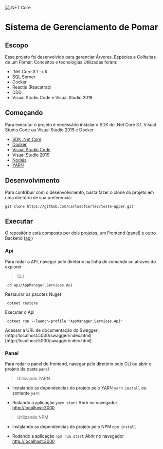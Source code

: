 ![.NET Core](https://github.com/carloscfcortez/teste-upper/workflows/.NET%20Core/badge.svg?branch=main)

# Sistema de Gerenciamento de Pomar

## Escopo
Esse projeto foi desenvolvido para gerenciar Árvores, Espécies e Colheitas de um Pomar.
Conceitos e tecnologias Utilizadas foram:
- .Net Core 3.1 - c#
- SQL Server
- Docker
- Reactjs (Reacstrap)
- DDD
- Visual Studio Code e Visual Studio 2019

## Começando

Para executar o projeto é necessário instalar o SDK do .Net Core 3.1, Visual Studio Code ou Visual Studio 2019 e Docker

- [SDK .Net Core](https://dotnet.microsoft.com/download/dotnet-core/3.1)
- [Docker](https://www.docker.com/products/docker-desktop)
- [Visual Studio Code](https://code.visualstudio.com/download)
- [Visual Studio 2019](https://visualstudio.microsoft.com/pt-br/downloads/)
- [Nodejs](https://nodejs.org/en/)
- [YARN](https://yarnpkg.com/)


## Desenvolvimento

Para contribuir com o desenvolvimento, basta fazer o clone do projeto em uma diretório de sua preferencia:

`git clone https://github.com/carloscfcortez/teste-upper.git`

## Executar
O repositório está composto por dois projetos, um Frontend ([panel](/panel)) e outro Backend ([api](/api))

### Api
Para rodar a API, navegar pelo diretório na linha de comando ou atraves do explorer

> CLI


` cd api/AppManager.Services.Api`

Restaurar os pacotes Nuget

` dotnet restore`

Executar o Api

` dotnet run --launch-profile "AppManager.Services.Api"`

Acessar a URL de documentação do Swagger: (http://localhost:5000/swagger/index.html)[http://localhost:5000/swagger/index.html]

### Panel
Para rodar o panel do frontend, navegar pelo diretório pelo CLI ou abrir o projeto da pasta `panel` 

> Utilizando YARN 
- Instalando as dependencias do projeto pelo YARN
`yarn install` ou somente `yarn`

- Rodando a aplicação
`yarn start`
Abrir no navegador [http://localhost:3000](http://localhost:3000)

> Utilizando NPM
- Instalando as dependencias do projeto pelo NPM
`npm install`

- Rodando a aplicação
`npm run start`
Abrir no navegador [http://localhost:3000](http://localhost:3000)
